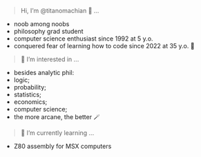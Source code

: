 > Hi, I’m @titanomachian 🏴 ...
- noob among noobs
- philosophy grad student
- computer science enthusiast since 1992 at 5 y.o.
- conquered fear of learning how to code since 2022 at 35 y.o. 🐢
> 🔬 I’m interested in ...
- besides analytic phil:
- logic;
- probability;
- statistics;
- economics;
- computer science;
- the more arcane, the better 🪄
> 💮 I’m currently learning ...
- Z80 assembly for MSX computers
